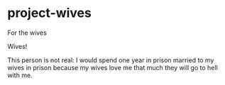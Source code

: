 # project-wives
For the wives

Wives!

This person is not real: I would spend one year in prison married to my wives in prison because my wives love me that much they will go to hell with me.
